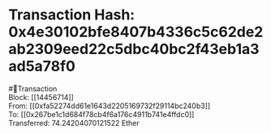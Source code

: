 
Transaction Hash: 0x4e30102bfe8407b4336c5c62de2ab2309eed22c5dbc40bc2f43eb1a3ad5a78f0
====================================================================================
  
#💸Transaction  
Block: [[14456714]]  
From: [[0xfa52274dd61e1643d2205169732f29114bc240b3]]  
To: [[0x267be1c1d684f78cb4f6a176c4911b741e4ffdc0]]  
Transferred: 74.24204070121522 Ether